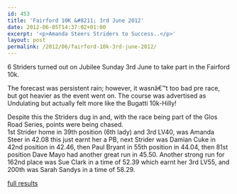 ```yaml
---
id: 453
title: 'Fairford 10K &#8211; 3rd June 2012'
date: 2012-06-05T14:37:02+01:00
excerpt: '<p>Amanda Steers Striders to Success..</p>'
layout: post
permalink: /2012/06/fairford-10k-3rd-june-2012/
---
```

6 Striders turned out on Jubilee Sunday 3rd June to take part in the Fairford 10k.

The forecast was persistent rain; however, it wasnâ€™t too bad pre race, but got heavier as the event went on. The course was advertised as Undulating but actually felt more like the Bugatti 10k-Hilly!

Despite this the Striders dug in and, with the race being part of the Glos Road Series, points were being chased.  
1st Strider home in 39th position (6th lady) and 3rd LV40, was Amanda Steer in 42.08 this just earnt her a PB, next Strider was Damian Cuke in 42nd position in 42.46, then Paul Bryant in 55th position in 44.04, then 81st position Dave Mayo had another great run in 45.50. Another strong run for 162nd place was Sue Clark in a time of 52.39 which earnt her 3rd LV55, and 200th was Sarah Sandys in a time of 58.29.

<a href="http://www.clcstriders-runningclub.co.uk/images/documents/fairford10kresults2012.pdf" target="_blank" rel="nofollow">full results</a>